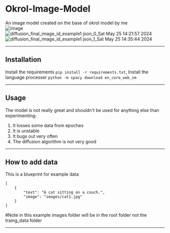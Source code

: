 # Okrol-Image-Model
An image model created on the base of okrol model by me
<br>
![image](https://github.com/Okerew/okral-image-model/assets/93822247/3c5f1037-3909-4d10-bdb9-7edf336fbfe8)
<br>
![diffusion_final_image_id_example1 json_0_Sat May 25 14:21:57 2024](https://github.com/Okerew/okral-image-model/assets/93822247/f327b6bc-9e00-4d88-8f0f-ee84ae9dd51f)
![diffusion_final_image_id_example1 json_1_Sat May 25 14:35:44 2024](https://github.com/Okerew/okral-image-model/assets/93822247/a71fa222-1cef-4460-b520-7537a09bff62)
______________________
Installation
------------------
Install the requirements `pip install -r requirements.txt`, 
Install the language processer `python -m spacy download en_core_web_sm`
______________
Usage
-------------------
The model is not really great and shouldn't be used for anything else than experimenting:
1. It losses some data from epoches
2. It is unstable
3. It bugs out very often
4. The diffusion algorithm is not very good
_____________________
How to add data
-------------------
This is a blueprint for example data
```
[
    {
        "text": "A cat sitting on a couch.",
        "image": "images/cat1.jpg"
    }
]

```
#Note in this example images folder will be in the root folder not the traing_data folder
_________________
